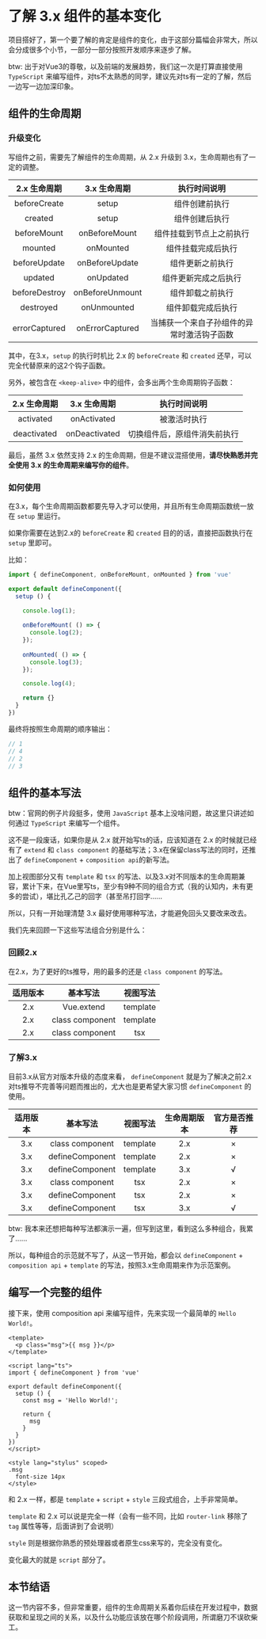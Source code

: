 # 了解 3.x 组件的基本变化

项目搭好了，第一个要了解的肯定是组件的变化，由于这部分篇幅会非常大，所以会分成很多个小节，一部分一部分按照开发顺序来逐步了解。

btw: 出于对Vue3的尊敬，以及前端的发展趋势，我们这一次是打算直接使用 `TypeScript` 来编写组件，对ts不太熟悉的同学，建议先对ts有一定的了解，然后一边写一边加深印象。

## 组件的生命周期

### 升级变化

写组件之前，需要先了解组件的生命周期，从 2.x 升级到 3.x，生命周期也有了一定的调整。

2.x 生命周期|3.x 生命周期|执行时间说明
:-:|:-:|:-:
beforeCreate|setup|组件创建前执行
created|setup|组件创建后执行
beforeMount|onBeforeMount|组件挂载到节点上之前执行
mounted|onMounted|组件挂载完成后执行
beforeUpdate|onBeforeUpdate|组件更新之前执行
updated|onUpdated|组件更新完成之后执行
beforeDestroy|onBeforeUnmount|组件卸载之前执行
destroyed|onUnmounted|组件卸载完成后执行
errorCaptured|onErrorCaptured|当捕获一个来自子孙组件的异常时激活钩子函数

其中，在3.x，`setup` 的执行时机比 2.x 的 `beforeCreate` 和 `created` 还早，可以完全代替原来的这2个钩子函数。

另外，被包含在 `<keep-alive>` 中的组件，会多出两个生命周期钩子函数：

2.x 生命周期|3.x 生命周期|执行时间说明
:-:|:-:|:-:
activated|onActivated|被激活时执行
deactivated|onDeactivated|切换组件后，原组件消失前执行

最后，虽然 3.x 依然支持 2.x 的生命周期，但是不建议混搭使用，**请尽快熟悉并完全使用 3.x 的生命周期来编写你的组件**。

### 如何使用

在3.x，每个生命周期函数都要先导入才可以使用，并且所有生命周期函数统一放在 `setup` 里运行。

如果你需要在达到2.x的 `beforeCreate` 和 `created` 目的的话，直接把函数执行在 `setup` 里即可。

比如：

```ts
import { defineComponent, onBeforeMount, onMounted } from 'vue'

export default defineComponent({
  setup () {

    console.log(1);
    
    onBeforeMount( () => {
      console.log(2);
    });
    
    onMounted( () => {
      console.log(3);
    });

    console.log(4);

    return {}
  }
})
```

最终将按照生命周期的顺序输出：

```js
// 1
// 4
// 2
// 3
```

## 组件的基本写法

btw：官网的例子片段挺多，使用 `JavaScript` 基本上没啥问题，故这里只讲述如何通过 `TypeScript` 来编写一个组件。

这不是一段废话，如果你是从 2.x 就开始写ts的话，应该知道在 2.x 的时候就已经有了 `extend` 和 `class component` 的基础写法；3.x在保留class写法的同时，还推出了 `defineComponent` + `composition api`的新写法。

加上视图部分又有 `template` 和 `tsx` 的写法、以及3.x对不同版本的生命周期兼容，累计下来，在Vue里写ts，至少有9种不同的组合方式（我的认知内，未有更多的尝试），堪比孔乙己的回字（甚至吊打回字……

所以，只有一开始理清楚 3.x 最好使用哪种写法，才能避免回头又要改来改去。

我们先来回顾一下这些写法组合分别是什么：

### 回顾2.x

在2.x，为了更好的ts推导，用的最多的还是 `class component` 的写法。

适用版本|基本写法|视图写法
:-:|:-:|:-:
2.x|Vue.extend|template
2.x|class component|template
2.x|class component|tsx

### 了解3.x

目前3.x从官方对版本升级的态度来看， `defineComponent` 就是为了解决之前2.x对ts推导不完善等问题而推出的，尤大也是更希望大家习惯 `defineComponent` 的使用。

适用版本|基本写法|视图写法|生命周期版本|官方是否推荐
:-:|:-:|:-:|:-:|:-:
3.x|class component|template|2.x|×
3.x|defineComponent|template|2.x|×
3.x|defineComponent|template|3.x|√
3.x|class component|tsx|2.x|×
3.x|defineComponent|tsx|2.x|×
3.x|defineComponent|tsx|3.x|√

btw: 我本来还想把每种写法都演示一遍，但写到这里，看到这么多种组合，我累了……

所以，每种组合的示范就不写了，从这一节开始，都会以 `defineComponent` + `composition api` + `template` 的写法，按照3.x生命周期来作为示范案例。

## 编写一个完整的组件

接下来，使用 composition api 来编写组件，先来实现一个最简单的 `Hello World!`。

```vue
<template>
  <p class="msg">{{ msg }}</p>
</template>

<script lang="ts">
import { defineComponent } from 'vue'

export default defineComponent({
  setup () {
    const msg = 'Hello World!';

    return {
      msg
    }
  }
})
</script>

<style lang="stylus" scoped>
.msg
  font-size 14px
</style>
```

和 2.x 一样，都是 `template` + `script` + `style` 三段式组合，上手非常简单。

`template` 和 2.x 可以说是完全一样（会有一些不同，比如 `router-link` 移除了 `tag` 属性等等，后面讲到了会说明）

`style` 则是根据你熟悉的预处理器或者原生css来写的，完全没有变化。

变化最大的就是 `script` 部分了。

## 本节结语

这一节内容不多，但非常重要，组件的生命周期关系着你后续在开发过程中，数据获取和呈现之间的关系，以及什么功能应该放在哪个阶段调用，所谓磨刀不误砍柴工。